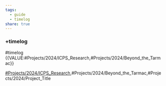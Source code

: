 ```yaml
---
tags:
  - guide
  - timelog
share: true
---
```

### +timelog
#timelog {{VALUE:#Projects/2024/ICPS_Research,#Projects/2024/Beyond_the_Tarmac}}  
<p><span><p dir="auto"><a href="#Projects/2024/ICPS_Research" class="tag" target="_blank" rel="noopener">#Projects/2024/ICPS_Research</a>,#Projects/2024/Beyond_the_Tarmac,#Projects/2024/Project_Title</p></span></p>


